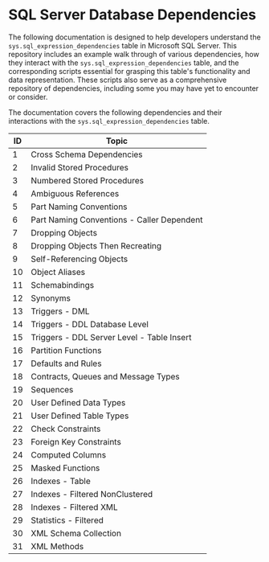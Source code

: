 # SQL Server Database Dependencies

The following documentation is designed to help developers understand the `sys.sql_expression_dependencies` table in Microsoft SQL Server. This repository includes an example walk through of various dependencies, how they interact with the `sys.sql_expression_dependencies` table, and the corresponding scripts essential for grasping this table's functionality and data representation. These scripts also serve as a comprehensive repository of dependencies, including some you may have yet to encounter or consider.

The documentation covers the following dependencies and their interactions with the `sys.sql_expression_dependencies` table.

| ID  | Topic                                      |
|-----|--------------------------------------------|
| 1   | Cross Schema Dependencies                  |
| 2   | Invalid Stored Procedures                  |
| 3   | Numbered Stored Procedures                 |
| 4   | Ambiguous References                       |
| 5   | Part Naming Conventions                    |
| 6   | Part Naming Conventions - Caller Dependent |
| 7   | Dropping Objects                           |
| 8   | Dropping Objects Then Recreating           |
| 9   | Self-Referencing Objects                   |
| 10  | Object Aliases                             |
| 11  | Schemabindings                             |
| 12  | Synonyms                                   |
| 13  | Triggers - DML                             |
| 14  | Triggers - DDL Database Level              |
| 15  | Triggers - DDL Server Level - Table Insert |
| 16  | Partition Functions                        |
| 17  | Defaults and Rules                         |
| 18  | Contracts, Queues and Message Types        |
| 19  | Sequences                                  |
| 20  | User Defined Data Types                    |
| 21  | User Defined Table Types                   |
| 22  | Check Constraints                          |
| 23  | Foreign Key Constraints                    |
| 24  | Computed Columns                           |
| 25  | Masked Functions                           |
| 26  | Indexes - Table                            |
| 27  | Indexes - Filtered NonClustered            |
| 28  | Indexes - Filtered XML                     |
| 29  | Statistics - Filtered                      |
| 30  | XML Schema Collection                      |
| 31  | XML Methods                                |
